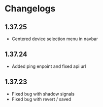 # Changelogs

## 1.37.25

- Centered device selection menu in navbar

## 1.37.24

- Added ping enpoint and fixed api url

## 1.37.23

- Fixed bug with shadow signals
- Fixed bug with revert / saved
